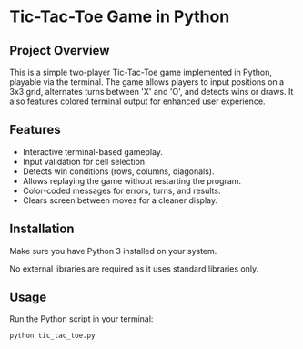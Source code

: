 # Tic-Tac-Toe Game in Python 

## Project Overview
This is a simple two-player Tic-Tac-Toe game implemented in Python, playable via the terminal. The game allows players to input positions on a 3x3 grid, alternates turns between 'X' and 'O', and detects wins or draws. It also features colored terminal output for enhanced user experience.

## Features
- Interactive terminal-based gameplay.
- Input validation for cell selection.
- Detects win conditions (rows, columns, diagonals).
- Allows replaying the game without restarting the program.
- Color-coded messages for errors, turns, and results.
- Clears screen between moves for a cleaner display.

## Installation
Make sure you have Python 3 installed on your system.

No external libraries are required as it uses standard libraries only.


## Usage
Run the Python script in your terminal:

```bash
python tic_tac_toe.py
```
